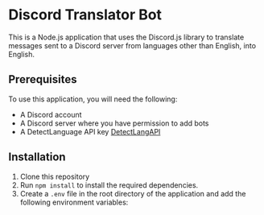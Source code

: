 # Discord Translator Bot

This is a Node.js application that uses the Discord.js library to translate messages sent to a Discord server from languages other than English, into English.

## Prerequisites

To use this application, you will need the following:

- A Discord account
- A Discord server where you have permission to add bots
- A DetectLanguage API key [DetectLangAPI](https://detectlanguage.com)

## Installation

1. Clone this repository
2. Run `npm install` to install the required dependencies.
3. Create a `.env` file in the root directory of the application and add the following environment variables:

